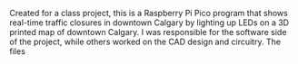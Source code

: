 Created for a class project, this is a Raspberry Pi Pico program that shows real-time traffic closures in downtown Calgary by lighting up LEDs on a 3D printed map of downtown Calgary.
I was responsible for the software side of the project, while others worked on the CAD design and circuitry. The files 
